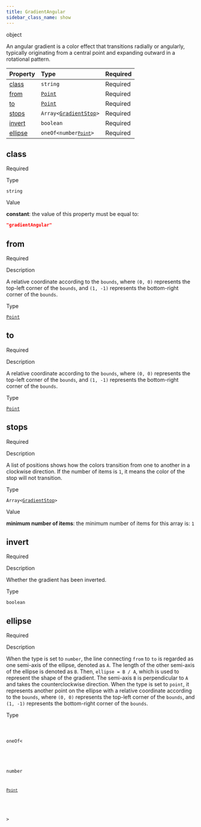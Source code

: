 ```yaml
---
title: GradientAngular
sidebar_class_name: show
---
```


<div className="section-type">

<div className="badge-type">object</div>

</div>

An angular gradient is a color effect that transitions radially or angularly, typically originating from a central point and expanding outward in a rotational pattern.

<div className="property-preview">

<div className="property-table">

| Property            | Type                                                                                                                                      | Required                                            |
| :------------------ | :---------------------------------------------------------------------------------------------------------------------------------------- | :-------------------------------------------------- |
| [class](#class)     | `string`                                                                                                                                  | <span className="property-required">Required</span> |
| [from](#from)       | [`Point`](/specs/vectorgraphics/point)                                                                                                    | <span className="property-required">Required</span> |
| [to](#to)           | [`Point`](/specs/vectorgraphics/point)                                                                                                    | <span className="property-required">Required</span> |
| [stops](#stops)     | <code>Array&lt;<a href="/specs/vectorgraphics/gradient-stop">GradientStop</a>&gt;</code>                                                  | <span className="property-required">Required</span> |
| [invert](#invert)   | `boolean`                                                                                                                                 | <span className="property-required">Required</span> |
| [ellipse](#ellipse) | <code className="type-merged">oneOf&lt;<span className="type-merged-types">number<a href="point"><code>Point</code></a></span>&gt;</code> | <span className="property-required">Required</span> |

</div>

</div>

<div className="property">

<div className="property-heading">

## class

<span className="property-required">Required</span>

</div>

<div className="property-item">

Type

`string`

</div>

<div className="property-item">

Value

<div className="value-description">

**constant**: the value of this property must be equal to:

```json
"gradientAngular"
```

</div>

</div>

</div>

<div className="property">

<div className="property-heading">

## from

<span className="property-required">Required</span>

</div>

<div className="property-item">

Description

A relative coordinate according to the `bounds`, where `(0, 0)` represents the top-left corner of the `bounds`, and `(1, -1)` represents the bottom-right corner of the `bounds`.

</div>

<div className="property-item">

Type

[`Point`](/specs/vectorgraphics/point)

</div>

</div>

<div className="property">

<div className="property-heading">

## to

<span className="property-required">Required</span>

</div>

<div className="property-item">

Description

A relative coordinate according to the `bounds`, where `(0, 0)` represents the top-left corner of the `bounds`, and `(1, -1)` represents the bottom-right corner of the `bounds`.

</div>

<div className="property-item">

Type

[`Point`](/specs/vectorgraphics/point)

</div>

</div>

<div className="property">

<div className="property-heading">

## stops

<span className="property-required">Required</span>

</div>

<div className="property-item">

Description

A list of positions shows how the colors transition from one to another in a clockwise direction.
If the number of items is `1`, it means the color of the stop will not transition.

</div>

<div className="property-item">

Type

<code>Array&lt;<a href="/specs/vectorgraphics/gradient-stop">GradientStop</a>&gt;</code>

</div>

<div className="property-item">

Value

<div className="value-description">

**minimum number of items**: the minimum number of items for this array is: `1`

</div>

</div>

</div>

<div className="property">

<div className="property-heading">

## invert

<span className="property-required">Required</span>

</div>

<div className="property-item">

Description

Whether the gradient has been inverted.

</div>

<div className="property-item">

Type

`boolean`

</div>

</div>

<div className="property">

<div className="property-heading">

## ellipse

<span className="property-required">Required</span>

</div>

<div className="property-item">

Description

When the type is set to `number`, the line connecting `from` to `to` is regarded as one semi-axis of the ellipse, denoted as `A`. The length of the other semi-axis of the ellipse is denoted as `B`. Then, `ellipse = B / A`, which is used to represent the shape of the gradient. The semi-axis `B` is perpendicular to `A` and takes the counterclockwise direction.
When the type is set to `point`, it represents another point on the ellipse with a relative coordinate according to the `bounds`, where `(0, 0)` represents the top-left corner of the `bounds`, and `(1, -1)` represents the bottom-right corner of the `bounds`.

</div>

<div className="property-item">

Type

<code className="type-merged">

oneOf&lt;

<span className="type-merged-types">

number

<a href="point"><code>Point</code></a>

</span>

&gt;

</code>

</div>

</div>
